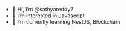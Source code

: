 - 👋 Hi, I’m @sathyareddy7
- 👀 I’m interested in Javascript
- 🌱 I’m currently learning NestJS, Blockchain

<!---
sathyareddy7/sathyareddy7 is a ✨ special ✨ repository because its `README.md` (this file) appears on your GitHub profile.
You can click the Preview link to take a look at your changes.
--->
